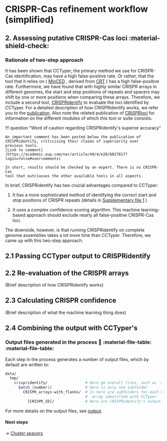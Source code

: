 # CRISPR-Cas refinement workflow (simplified)

## 2. Assessing putative CRISPR-Cas loci :material-shield-check:

### Rationale of two-step approach

It has been shown that CCTyper, the primary method we use for CRISPR-Cas
identification, may have a high false-positive rate. Or rather, that the tool
that it relies on (
[MinCED](https://github.com/ctSkennerton/minced)
, derived from 
[CRT](https://www.room220.com/crt/)
) has a high false-positive rate.
Furthermore, we have found that with highly similar CRISPR arrays in
different genomes, the start and stop positions of repeats and spacers may
shift by one or more positions when comparing these arrays.
Therefore, we include a second tool,
[CRISPRidentify](https://github.com/BackofenLab/CRISPRidentify)
to evaluate the loci identified by CCTyper.
For a detailed description of how CRISPRidentify works, we refer you to the
[publication](https://doi.org/10.1093/nar/gkaa1158).
Also note the related publication of
[CRISPRloci](https://doi.org/10.1093/nar/gkab456) for information on the
different modules of which this tool or suite consists.

!!! question "Word of caution regarding CRISPRidentify's superior accuracy"

    An important comment has been posted below the publication of
    CRISPRidentify, criticising their claims of superiority over
    previous tools.
    [Link to comment](https://academic.oup.com/nar/article/49/4/e20/6027817?login=false#usercomments)

    In short, results should be checked by an expert. There is no CRISPR-Cas
    tool that outclasses the other available tools in all aspects.



In brief, CRISPRidentify has two crucial advantages compared to CCTyper:

1. It has a more sophisticated method of identifying the correct start and
stop positions of CRISPR repeats (details in
[Supplementary file 1](https://academic.oup.com/nar/article/49/4/e20/6027817?login=false#supplementary-data)
)

2. It uses a complex confidence scoring algorithm. This machine learning-based
approach should exclude nearly all false-positive CRISPR-Cas loci.

The downside, however, is that running CRISPRidentify on complete genome
assemblies takes a lot more time than CCTyper. Therefore, we came up with
this two-step approach.

## 2.1 Passing CCTyper output to CRISPRidentify

## 2.2 Re-evaluation of the CRISPR arrays

(Brief description of how CRISPRidentify works)

## 2.3 Calculating CRISPR confidence

(Brief description of what the machine learning thing does)

## 2.4 Combining the output with CCTyper's

### Output files generated in the process :file_folder: :material-file-table: :material-file-table:

Each step in the process generates a number of output files, which by default
are written to:

``` bash
data/
  tmp/
    crispridentify/                 # Here go overall files, such as 'all_spacers.fa'
      batch_[number]/               # Here is only one subfolder
        CRISPR_arrays-with_flanks/  # In here are subfolders for each CRISPR
                                    #  array identified with CCTyper.
          [CRISPR_ID]/              # Here are CRISPRidentify's output files
```

For more details on the output files, see [output](output_files.md).

#### Next steps

&rarr; [Cluster spacers](clustering_spacers.md)
